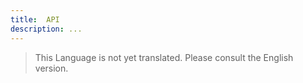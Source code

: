 ```yaml
---
title:  API
description: ...
---
```


> This Language is not yet translated. Please consult the English version.
